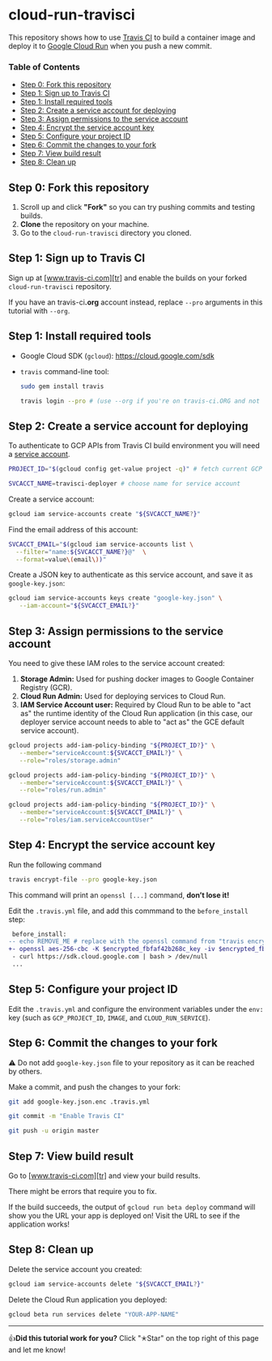 # cloud-run-travisci

This repository shows how to use [Travis CI][tr] to build a container image and
deploy it to [Google Cloud Run][run] when you push a new commit.

[tr]: https://www.travis-ci.com/
[run]: https://cloud.google.com/run

### Table of Contents

<!--
  ⚠️ DO NOT UPDATE THE TABLE OF CONTENTS MANUALLY ️️⚠️
  run `npx markdown-toc -i README.md`
-->

<!-- toc -->

- [Step 0: Fork this repository](#step-0-fork-this-repository)
- [Step 1: Sign up to Travis CI](#step-1-sign-up-to-travis-ci)
- [Step 1: Install required tools](#step-1-install-required-tools)
- [Step 2: Create a service account for deploying](#step-2-create-a-service-account-for-deploying)
- [Step 3: Assign permissions to the service account](#step-3-assign-permissions-to-the-service-account)
- [Step 4: Encrypt the service account key](#step-4-encrypt-the-service-account-key)
- [Step 5: Configure your project ID](#step-5-configure-your-project-id)
- [Step 6: Commit the changes to your fork](#step-6-commit-the-changes-to-your-fork)
- [Step 7: View build result](#step-7-view-build-result)
- [Step 8: Clean up](#step-8-clean-up)

<!-- tocstop -->

## Step 0: Fork this repository

1. Scroll up and click **"Fork"** so you can try pushing commits and testing
builds.
0. **Clone** the repository on your machine.
0. Go to the `cloud-run-travisci` directory you cloned.

## Step 1: Sign up to Travis CI

Sign up at [www.travis-ci.com][tr] and enable the builds on your forked
`cloud-run-travisci` repository.

If you have an travis-ci<b>.org</b> account instead, replace `--pro` arguments
in this tutorial with `--org`.

## Step 1: Install required tools

- Google Cloud SDK (`gcloud`): https://cloud.google.com/sdk

- `travis` command-line tool:

    ```sh
    sudo gem install travis
    ```

    ```sh
    travis login --pro # (use --org if you're on travis-ci.ORG and not .COM)
    ```

## Step 2: Create a service account for deploying

To authenticate to GCP APIs from Travis CI build environment you will need a
[service
account](https://cloud.google.com/iam/docs/understanding-service-accounts).

```sh
PROJECT_ID="$(gcloud config get-value project -q)" # fetch current GCP project ID
```

```sh
SVCACCT_NAME=travisci-deployer # choose name for service account
```

Create a service account:

```sh
gcloud iam service-accounts create "${SVCACCT_NAME?}"
```

Find the email address of this account:

```sh
SVCACCT_EMAIL="$(gcloud iam service-accounts list \
  --filter="name:${SVCACCT_NAME?}@"  \
  --format=value\(email\))"
```

Create a JSON key to authenticate as this service account, and save it as
`google-key.json`:

```sh
gcloud iam service-accounts keys create "google-key.json" \
   --iam-account="${SVCACCT_EMAIL?}"
```

## Step 3: Assign permissions to the service account

You need to give these IAM roles to the service account created:

1. **Storage Admin:** Used for pushing docker images to Google Container
   Registry (GCR).
2. **Cloud Run Admin:** Used for deploying services to Cloud Run.
3. **IAM Service Account user:** Required by Cloud Run to be able to "act as"
   the runtime identity of the Cloud Run application (in this case, our deployer
   service account needs to able to "act as" the GCE default service account).

```sh
gcloud projects add-iam-policy-binding "${PROJECT_ID?}" \
   --member="serviceAccount:${SVCACCT_EMAIL?}" \
   --role="roles/storage.admin"
```

```sh
gcloud projects add-iam-policy-binding "${PROJECT_ID?}" \
   --member="serviceAccount:${SVCACCT_EMAIL?}" \
   --role="roles/run.admin"
```

```sh
gcloud projects add-iam-policy-binding "${PROJECT_ID?}" \
   --member="serviceAccount:${SVCACCT_EMAIL?}" \
   --role="roles/iam.serviceAccountUser"
```

## Step 4: Encrypt the service account key

Run the following command

```sh
travis encrypt-file --pro google-key.json
```

This command will print an `openssl [...]` command, **don’t lose it!**

Edit the `.travis.yml` file, and add this commmand to the `before_install` step:

```diff
 before_install:
-- echo REMOVE_ME # replace with the openssl command from "travis encrypt-file"
+- openssl aes-256-cbc -K $encrypted_fbfaf42b268c_key -iv $encrypted_fbfaf42b268c_iv -in google-key.json.enc -out google-key.json -d
 - curl https://sdk.cloud.google.com | bash > /dev/null
 ...
```

## Step 5: Configure your project ID

Edit the `.travis.yml` and configure the environment variables under the `env:`
key (such as `GCP_PROJECT_ID`, `IMAGE`, and `CLOUD_RUN_SERVICE`).

## Step 6: Commit the changes to your fork

:warning: Do not add `google-key.json` file to your repository as it can be
reached by others. 

Make a commit, and push the changes to your fork:

```sh
git add google-key.json.enc .travis.yml
```
```sh
git commit -m "Enable Travis CI"
```
```sh
git push -u origin master
```

## Step 7: View build result

Go to [www.travis-ci.com][tr] and view your build results.

There might be errors that require you to fix.

If the build succeeds, the output of `gcloud run beta deploy` command will show
you the URL your app is deployed on! Visit the URL to see if the application
works!


## Step 8: Clean up

Delete the service account you created:

```sh
gcloud iam service-accounts delete "${SVCACCT_EMAIL?}"
```

Delete the Cloud Run application you deployed:

```sh
gcloud beta run services delete "YOUR-APP-NAME"
```

----

👍**Did this tutorial work for you?** Click "✭Star" on the top right of this page
and let me know!
